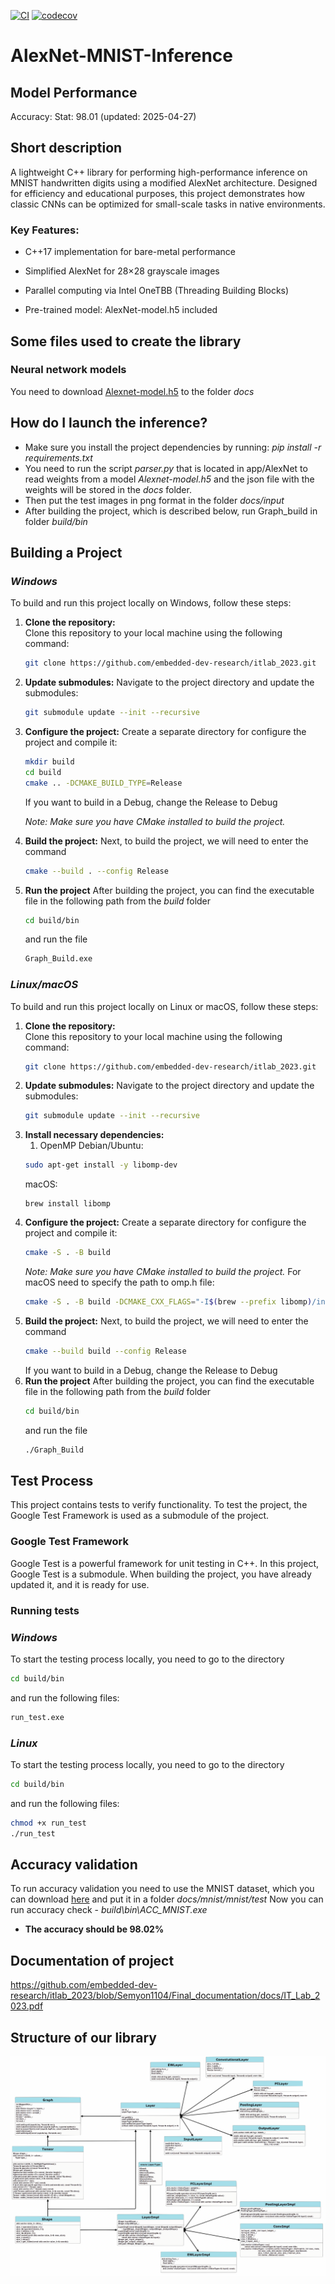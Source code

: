 [![CI](https://github.com/embedded-dev-research/itlab_2023/actions/workflows/ci.yml/badge.svg)](https://github.com/embedded-dev-research/itlab_2023/actions/workflows/ci.yml)
[![codecov](https://codecov.io/gh/embedded-dev-research/itlab_2023/graph/badge.svg?token=L3OS8C4BI6)](https://codecov.io/gh/embedded-dev-research/itlab_2023)

# AlexNet-MNIST-Inference
## Model Performance

<!--ACCURACY_PLACEHOLDER-->Accuracy: Stat: 98.01 (updated: 2025-04-27)<!--END_ACCURACY-->
## Short description
A lightweight C++ library for performing high-performance inference on MNIST handwritten digits using a modified AlexNet architecture. Designed for efficiency and educational purposes, this project demonstrates how classic CNNs can be optimized for small-scale tasks in native environments.
### Key Features:

* C++17 implementation for bare-metal performance

* Simplified AlexNet for 28×28 grayscale images

* Parallel computing via Intel OneTBB (Threading Building Blocks)

* Pre-trained model: AlexNet-model.h5 included
## **Some files used to create the library**
### Neural network models
You need to download [Alexnet-model.h5](https://github.com/moizahmed97/Convolutional-Neural-Net-Designer/blob/master/AlexNet-model.h5) to the folder *docs*

## **How do I launch the inference?**
* Make sure you install the project dependencies by running: *pip install -r requirements.txt*
* You need to run the script *parser.py* that is located in app/AlexNet to read weights from a model *Alexnet-model.h5* and the json file with the weights will be stored in the *docs* folder.
* Then put the test images in png format in the folder *docs/input*
* After building the project, which is described below, run Graph_build in folder *build/bin*

## **Building a Project**
### *Windows*
To build and run this project locally on Windows, follow these steps:

1. **Clone the repository:**  
   Clone this repository to your local machine using the following command:
   ```bash
   git clone https://github.com/embedded-dev-research/itlab_2023.git
   ```
2. **Update submodules:**
   Navigate to the project directory and update the submodules:
   ```bash
   git submodule update --init --recursive
3. **Configure the project:**
   Create a separate directory for configure the project and compile it:
   ```bash
   mkdir build
   cd build
   cmake .. -DCMAKE_BUILD_TYPE=Release
    ```
   If you want to build in a Debug, change the Release to Debug

   *Note: Make sure you have CMake installed to build the project.*
5. **Build the project:**
   Next, to build the project, we will need to enter the command
    ```bash
   cmake --build . --config Release
    ```
6. **Run the project**
   After building the project, you can find the executable file in the following path from the *build* folder
   ```bash
   cd build/bin
    ```
   and run the file
    ```bash
   Graph_Build.exe
    ```
### *Linux/macOS*
   To build and run this project locally on Linux or macOS, follow these steps:

1. **Clone the repository:**  
   Clone this repository to your local machine using the following command:
   ```bash
   git clone https://github.com/embedded-dev-research/itlab_2023.git
   ```
2. **Update submodules:**
   Navigate to the project directory and update the submodules:
   ```bash
   git submodule update --init --recursive
3. **Install necessary dependencies:**
   1. OpenMP
     Debian/Ubuntu:
     ```bash
     sudo apt-get install -y libomp-dev
     ```
     macOS:
     ```
     brew install libomp
     ```
4. **Configure the project:**
   Create a separate directory for configure the project and compile it:
   ```bash
   cmake -S . -B build
    ```
    *Note: Make sure you have CMake installed to build the project.*
   For macOS need to specify the path to omp.h file:
   ```bash
   cmake -S . -B build -DCMAKE_CXX_FLAGS="-I$(brew --prefix libomp)/include" -DCMAKE_C_FLAGS="-I$(brew --prefix libomp)/include"
   ```
5. **Build the project:**
   Next, to build the project, we will need to enter the command
    ```bash
   cmake --build build --config Release
    ```
    If you want to build in a Debug, change the Release to Debug
6. **Run the project**
   After building the project, you can find the executable file in the following path from the *build* folder
   ```bash
   cd build/bin
    ```
   and run the file
    ```bash
   ./Graph_Build
    ```

## Test Process
   This project contains tests to verify functionality.
   To test the project, the Google Test Framework is used as a submodule of the project.
   ### Google Test Framework

   Google Test is a powerful framework for unit testing in C++. In this project, Google Test is a submodule. When building the project, you have already       updated it, and it is ready for use.
   ### Running tests
   ### *Windows*
   
   To start the testing process locally, you need to go to the directory
   ```bash
   cd build/bin
   ```
   and run the following files:
   ```bash
   run_test.exe
   ```
### *Linux*
To start the testing process locally, you need to go to the directory
   ```bash
   cd build/bin
   ```
   and run the following files:
   ```bash
   chmod +x run_test
   ./run_test
   ```

## **Accuracy validation**
To run accuracy validation you need to use the MNIST dataset, which you can download [here](https://github.com/DeepTrackAI/MNIST_dataset/tree/main/mnist/test) and put it in a folder *docs/mnist/mnist/test*
Now you can run accuracy check - *build\bin\ACC_MNIST.exe*
* **The accuracy should be 98.02%**

## **Documentation of project**
https://github.com/embedded-dev-research/itlab_2023/blob/Semyon1104/Final_documentation/docs/IT_Lab_2023.pdf
## **Structure of our library**
![Class diagram](./docs/class_diagram.svg)
